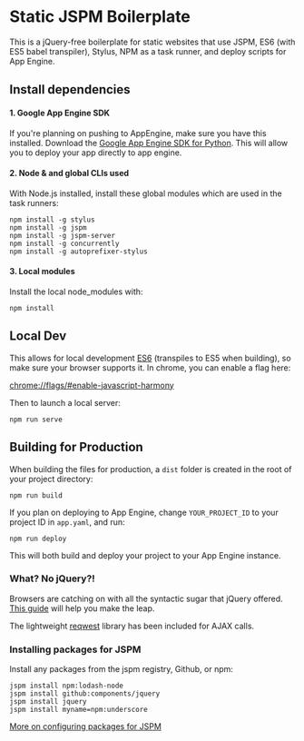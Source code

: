 # Static JSPM Boilerplate

This is a jQuery-free boilerplate for static websites that use JSPM, ES6 (with ES5 babel transpiler), Stylus, NPM as a task runner, and deploy scripts for App Engine.  

## Install dependencies

#### 1. Google App Engine SDK 

If you're planning on pushing to AppEngine, make sure you have this installed.  Download the [Google App Engine SDK for Python](https://cloud.google.com/appengine/downloads#Google_App_Engine_SDK_for_Python).  This will allow you to deploy your app directly to app engine.

#### 2. Node & and global CLIs used

With Node.js installed, install these global modules which are used in the task runners:

```
npm install -g stylus
npm install -g jspm
npm install -g jspm-server
npm install -g concurrently
npm install -g autoprefixer-stylus
```

#### 3. Local modules

Install the local node_modules with:

```
npm install
```

## Local Dev

This allows for local development [ES6](https://github.com/DrkSephy/es6-cheatsheet) (transpiles to ES5 when building), so make sure your browser supports it.  In chrome, you can enable a flag here:

[chrome://flags/#enable-javascript-harmony](chrome://flags/#enable-javascript-harmony)


Then to launch a local server:

```
npm run serve
```

## Building for Production

When building the files for production, a ```dist``` folder is created in the root of your project directory:

```
npm run build
```

If you plan on deploying to App Engine, change ```YOUR_PROJECT_ID``` to your project ID in ```app.yaml```, and run:

```
npm run deploy
```

This will both build and deploy your project to your App Engine instance.



### What?  No jQuery?!

Browsers are catching on with all the syntactic sugar that jQuery offered.  [This guide](http://tutorialzine.com/2014/06/10-tips-for-writing-javascript-without-jquery/) will help you make the leap.

The lightweight [reqwest](https://github.com/ded/reqwest) library has been included for AJAX calls.


### Installing packages for JSPM

Install any packages from the jspm registry, Github, or npm:

```
jspm install npm:lodash-node
jspm install github:components/jquery
jspm install jquery
jspm install myname=npm:underscore
```

[More on configuring packages for JSPM](https://github.com/jspm/registry/wiki/Configuring-Packages-for-jspm)